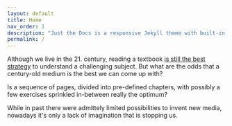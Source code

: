 ```yaml
---
layout: default
title: Home
nav_order: 1
description: "Just the Docs is a responsive Jekyll theme with built-in search that is easily customizable and hosted on GitHub Pages."
permalink: /
---
```



Although we live in the 21. century, reading a textbook [is still the best strategy](https://www.lesswrong.com/posts/xg3hXCYQPJkwHyik2/the-best-textbooks-on-every-subject) to understand a challenging subject. But what are the odds that a century-old medium is the best we can come up with?

Is a sequence of pages, divided into pre-defined chapters, with possibly a few exercises sprinkled in-between really the optimum?

While in past there were admittely limited possibilities to invent new media, nowadays it's only a lack of imagination that is stopping us. 





